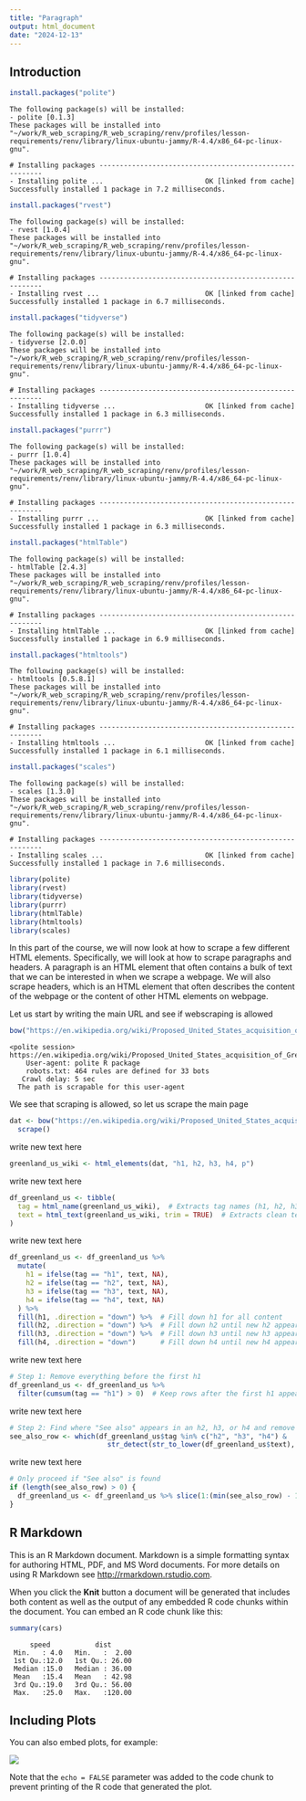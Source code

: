 ```yaml
---
title: "Paragraph"
output: html_document
date: "2024-12-13"
---
```


## Introduction

``` r
install.packages("polite")
```

``` output
The following package(s) will be installed:
- polite [0.1.3]
These packages will be installed into "~/work/R_web_scraping/R_web_scraping/renv/profiles/lesson-requirements/renv/library/linux-ubuntu-jammy/R-4.4/x86_64-pc-linux-gnu".

# Installing packages --------------------------------------------------------
- Installing polite ...                         OK [linked from cache]
Successfully installed 1 package in 7.2 milliseconds.
```

``` r
install.packages("rvest")
```

``` output
The following package(s) will be installed:
- rvest [1.0.4]
These packages will be installed into "~/work/R_web_scraping/R_web_scraping/renv/profiles/lesson-requirements/renv/library/linux-ubuntu-jammy/R-4.4/x86_64-pc-linux-gnu".

# Installing packages --------------------------------------------------------
- Installing rvest ...                          OK [linked from cache]
Successfully installed 1 package in 6.7 milliseconds.
```

``` r
install.packages("tidyverse")
```

``` output
The following package(s) will be installed:
- tidyverse [2.0.0]
These packages will be installed into "~/work/R_web_scraping/R_web_scraping/renv/profiles/lesson-requirements/renv/library/linux-ubuntu-jammy/R-4.4/x86_64-pc-linux-gnu".

# Installing packages --------------------------------------------------------
- Installing tidyverse ...                      OK [linked from cache]
Successfully installed 1 package in 6.3 milliseconds.
```

``` r
install.packages("purrr")
```

``` output
The following package(s) will be installed:
- purrr [1.0.4]
These packages will be installed into "~/work/R_web_scraping/R_web_scraping/renv/profiles/lesson-requirements/renv/library/linux-ubuntu-jammy/R-4.4/x86_64-pc-linux-gnu".

# Installing packages --------------------------------------------------------
- Installing purrr ...                          OK [linked from cache]
Successfully installed 1 package in 6.3 milliseconds.
```

``` r
install.packages("htmlTable")
```

``` output
The following package(s) will be installed:
- htmlTable [2.4.3]
These packages will be installed into "~/work/R_web_scraping/R_web_scraping/renv/profiles/lesson-requirements/renv/library/linux-ubuntu-jammy/R-4.4/x86_64-pc-linux-gnu".

# Installing packages --------------------------------------------------------
- Installing htmlTable ...                      OK [linked from cache]
Successfully installed 1 package in 6.9 milliseconds.
```

``` r
install.packages("htmltools")
```

``` output
The following package(s) will be installed:
- htmltools [0.5.8.1]
These packages will be installed into "~/work/R_web_scraping/R_web_scraping/renv/profiles/lesson-requirements/renv/library/linux-ubuntu-jammy/R-4.4/x86_64-pc-linux-gnu".

# Installing packages --------------------------------------------------------
- Installing htmltools ...                      OK [linked from cache]
Successfully installed 1 package in 6.1 milliseconds.
```

``` r
install.packages("scales")
```

``` output
The following package(s) will be installed:
- scales [1.3.0]
These packages will be installed into "~/work/R_web_scraping/R_web_scraping/renv/profiles/lesson-requirements/renv/library/linux-ubuntu-jammy/R-4.4/x86_64-pc-linux-gnu".

# Installing packages --------------------------------------------------------
- Installing scales ...                         OK [linked from cache]
Successfully installed 1 package in 7.6 milliseconds.
```


``` r
library(polite)
library(rvest)
library(tidyverse)
library(purrr)
library(htmlTable)
library(htmltools)
library(scales)
```

In this part of the course, we will now look at how to scrape a few  different HTML elements. Specifically, we will look at how to scrape paragraphs and headers. A paragraph is an HTML element that often contains a bulk of text that we can be interested in when we scrape a webpage. We will also scrape headers, which is an HTML element that often describes the content of the webpage or the content of other HTML elements on webpage.



Let us start by writing the main URL and see if webscraping is allowed

``` r
bow("https://en.wikipedia.org/wiki/Proposed_United_States_acquisition_of_Greenland")
```

``` output
<polite session> https://en.wikipedia.org/wiki/Proposed_United_States_acquisition_of_Greenland
    User-agent: polite R package
    robots.txt: 464 rules are defined for 33 bots
   Crawl delay: 5 sec
  The path is scrapable for this user-agent
```

We see that scraping is allowed, so let us scrape the main page

``` r
dat <- bow("https://en.wikipedia.org/wiki/Proposed_United_States_acquisition_of_Greenland") %>% 
  scrape()
```

write new text here

``` r
greenland_us_wiki <- html_elements(dat, "h1, h2, h3, h4, p")
```

write new text here

``` r
df_greenland_us <- tibble(
  tag = html_name(greenland_us_wiki),  # Extracts tag names (h1, h2, h3, h4, p)
  text = html_text(greenland_us_wiki, trim = TRUE)  # Extracts clean text
)
```

write new text here

``` r
df_greenland_us <- df_greenland_us %>%
  mutate(
    h1 = ifelse(tag == "h1", text, NA),
    h2 = ifelse(tag == "h2", text, NA),
    h3 = ifelse(tag == "h3", text, NA),
    h4 = ifelse(tag == "h4", text, NA)
  ) %>%
  fill(h1, .direction = "down") %>%  # Fill down h1 for all content
  fill(h2, .direction = "down") %>%  # Fill down h2 until new h2 appears
  fill(h3, .direction = "down") %>%  # Fill down h3 until new h3 appears
  fill(h4, .direction = "down")      # Fill down h4 until new h4 appears
```

write new text here

``` r
# Step 1: Remove everything before the first h1
df_greenland_us <- df_greenland_us %>%
  filter(cumsum(tag == "h1") > 0)  # Keep rows after the first h1 appears
```

write new text here

``` r
# Step 2: Find where "See also" appears in an h2, h3, or h4 and remove everything after
see_also_row <- which(df_greenland_us$tag %in% c("h2", "h3", "h4") & 
                        str_detect(str_to_lower(df_greenland_us$text), "^see also"))
```

write new text here

``` r
# Only proceed if "See also" is found
if (length(see_also_row) > 0) {
  df_greenland_us <- df_greenland_us %>% slice(1:(min(see_also_row) - 1))  # Keep only rows before "See also"
}
```


## R Markdown

This is an R Markdown document. Markdown is a simple formatting syntax for authoring HTML, PDF, and MS Word documents. For more details on using R Markdown see <http://rmarkdown.rstudio.com>.

When you click the **Knit** button a document will be generated that includes both content as well as the output of any embedded R code chunks within the document. You can embed an R code chunk like this:


``` r
summary(cars)
```

``` output
     speed           dist       
 Min.   : 4.0   Min.   :  2.00  
 1st Qu.:12.0   1st Qu.: 26.00  
 Median :15.0   Median : 36.00  
 Mean   :15.4   Mean   : 42.98  
 3rd Qu.:19.0   3rd Qu.: 56.00  
 Max.   :25.0   Max.   :120.00  
```

## Including Plots

You can also embed plots, for example:

<img src="fig/paragraph-rendered-pressure-1.png" style="display: block; margin: auto;" />

Note that the `echo = FALSE` parameter was added to the code chunk to prevent printing of the R code that generated the plot.
